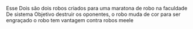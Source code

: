 Esse Dois são dois robos criados para uma maratona de robo na faculdade De sistema 
Objetivo destruir os oponentes, 
o robo muda de cor para ser engraçado 
o robo tem vantagem contra robos meele 

